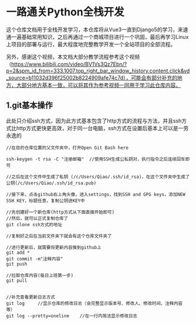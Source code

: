 # 一路通关Python全栈开发
这个仓库文档用于全栈开发学习，本仓库将从Vue3一直到Django5的学习，来速通一遍基础常用知识，之后再通过一个商城项目进行一个巩固，最后再学习Linux上项目的部署与运行，最大程度地完整教学开发一个全站项目的全部流程。

另外，感谢这个视频，本文档大部分教学流程参考这个视频（https://www.bilibili.com/video/BV1Vs3Qz7Ebn/?p=2&spm_id_from=333.1007.top_right_bar_window_history.content.click&vd_source=b11032d396f25002b8224909afe74c7d），可能会有部分补充的地方，大部分地方基本一致，可以将其作为参考视频一同用于学习此仓库内容。



## 1.git基本操作

此处只介绍ssh方式，因为此方式基本包含了http方式的流程与方法，并且ssh方式比http方式更快更高效，对于同一台电脑，ssh方式在设置后基本上可以是一劳永逸的

```shell
//在目的仓库位置的父文件夹中，打开Open Git Bash here

ssh-keygen -t rsa -C "注册邮箱"  //使用SSH生成公私钥对，执行指令之后连续回车即可

//之后在这个文件中生成了私钥 (/c/Users/Qiao/.ssh/id_rsa)，在这个文件夹中生成了公钥(/c/Users/Qiao/.ssh/id_rsa.pub)

//接下来，点击github右上角头像，进入settings，找到SSH and GPG keys，添加NEW SSH KEY，标题任意，复制公钥进KEY中

//先创建好一个新仓库(http方式从下面直接开始即可)
//然后，就可以正式复制仓库了
git clone ssh方式的地址

//复制好之后在当前文件夹下就会有这个仓库文件夹了

//进行更新后，就需要将更新内容推到github上
git add *
git commit -m"注释内容"
git push

//拉取仓库内容(每日上班第一步)
git pull


//补充查看更新日志方式
git log		//显示仓库的修改日志（会完整显示版本号、修改人、修改时间、注释内容等）
git log --pretty=oneline	//在一行内简洁显示修改日志

```



